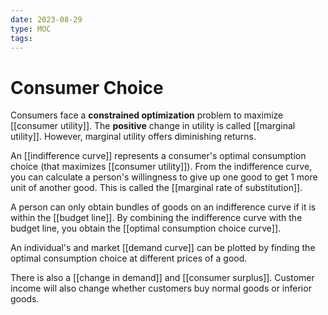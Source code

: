 ```yaml
---
date: 2023-08-29
type: MOC
tags: 
---
```


# Consumer Choice
Consumers face a **constrained optimization** problem to maximize [[consumer utility]]. The **positive** change in utility is called [[marginal utility]]. However, marginal utility offers diminishing returns.

An [[indifference curve]] represents a consumer's optimal consumption choice (that maximizes [[consumer utility]]). From the indifference curve, you can calculate a person's willingness to give up one good to get 1 more unit of another good. This is called the [[marginal rate of substitution]].

A person can only obtain bundles of goods on an indifference curve if it is within the [[budget line]]. By combining the indifference curve with the budget line, you obtain the [[optimal consumption choice curve]].

An individual's and market [[demand curve]] can be plotted by finding the optimal consumption choice at different prices of a good.

There is also a [[change in demand]] and [[consumer surplus]]. Customer income will also change whether customers buy normal goods or inferior goods.
